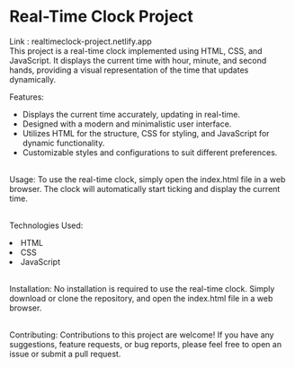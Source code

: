 # Real-Time Clock Project
Link : realtimeclock-project.netlify.app<br>
This project is a real-time clock implemented using HTML, CSS, and JavaScript. It displays the current time with hour, minute, and second hands, providing a visual representation of the time that updates dynamically.

Features:
<ul>
<li>Displays the current time accurately, updating in real-time.</li>
<li>Designed with a modern and minimalistic user interface.</li>
<li>Utilizes HTML for the structure, CSS for styling, and JavaScript for dynamic functionality.</li>
<li>Customizable styles and configurations to suit different preferences.</li>
</ul>
<br>Usage:
To use the real-time clock, simply open the index.html file in a web browser. The clock will automatically start ticking and display the current time.

<br>Technologies Used:
<li>HTML</li>
<li>CSS</li>
<li>JavaScript</li>

<br>Installation:
No installation is required to use the real-time clock. Simply download or clone the repository, and open the index.html file in a web browser.

<br>Contributing:
Contributions to this project are welcome! If you have any suggestions, feature requests, or bug reports, please feel free to open an issue or submit a pull request.

